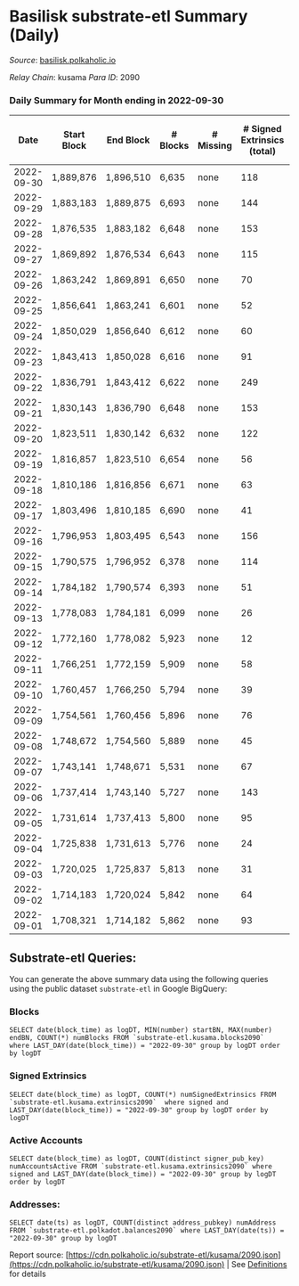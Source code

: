 # Basilisk substrate-etl Summary (Daily)

_Source_: [basilisk.polkaholic.io](https://basilisk.polkaholic.io)

*Relay Chain*: kusama
*Para ID*: 2090



### Daily Summary for Month ending in 2022-09-30


| Date | Start Block | End Block | # Blocks | # Missing | # Signed Extrinsics (total) | # Active Accounts | # Addresses with Balances | # Events | # Transfers | # XCM Transfers In | # XCM Transfers Out |
| ---- | ----------- | --------- | -------- | --------- | --------------------------- | ----------------- | ------------------------- | -------- | ----------- | ------------------ | ------------------- |
| 2022-09-30 | 1,889,876 | 1,896,510 | 6,635 | none  | 118 | 30 | 16,395 | 21,154 | 36 ($1,316.58) | 3 ($717.21) | 4 ($0.95) |
| 2022-09-29 | 1,883,183 | 1,889,875 | 6,693 | none  | 144 | 45 |  | 21,465 | 84 ($3,287.02) | 12 ($887.96) | 5  |
| 2022-09-28 | 1,876,535 | 1,883,182 | 6,648 | none  | 153 | 47 |  | 21,480 | 193 ($30,337.34) | 33 ($7,231.58) | 19 ($949.50) |
| 2022-09-27 | 1,869,892 | 1,876,534 | 6,643 | none  | 115 | 32 |  | 21,110 | 160 ($21,792.06) | 26 ($7,837.95) | 15 ($1,041.92) |
| 2022-09-26 | 1,863,242 | 1,869,891 | 6,650 | none  | 70 | 27 |  | 20,631 | 88 ($10,277.53) | 10 ($1,252.88) | 11 ($678.89) |
| 2022-09-25 | 1,856,641 | 1,863,241 | 6,601 | none  | 52 | 20 |  | 20,274 | 53 ($2,537.84) | 9 ($899.42) | 6  |
| 2022-09-24 | 1,850,029 | 1,856,640 | 6,612 | none  | 60 | 34 |  | 20,399 | 70 ($3,261.21) | 8 ($1,631.11) | 6 ($1.67) |
| 2022-09-23 | 1,843,413 | 1,850,028 | 6,616 | none  | 91 | 26 |  | 20,740 | 121 ($17,014.08) | 18 ($5,233.55) | 12 ($623.19) |
| 2022-09-22 | 1,836,791 | 1,843,412 | 6,622 | none  | 249 | 54 |  | 22,441 | 371 ($82,536.97) | 55 ($26,797.14) | 33 ($2,416.14) |
| 2022-09-21 | 1,830,143 | 1,836,790 | 6,648 | none  | 153 | 34 |  | 21,498 | 210 ($39,993.41) | 35 ($11,740.56) | 20 ($951.21) |
| 2022-09-20 | 1,823,511 | 1,830,142 | 6,632 | none  | 122 | 29 |  | 21,068 | 164 ($22,039.65) | 24 ($5,059.31) | 23 ($2,776.76) |
| 2022-09-19 | 1,816,857 | 1,823,510 | 6,654 | none  | 56 | 24 | 16,371 | 20,567 | 82 ($2,315.57) | 16 ($1,210.41) | 12 ($316.75) |
| 2022-09-18 | 1,810,186 | 1,816,856 | 6,671 | none  | 63 | 27 | 16,369 | 20,638 | 68 ($4,046.54) | 13 ($2,319.88) | 14 ($13.16) |
| 2022-09-17 | 1,803,496 | 1,810,185 | 6,690 | none  | 41 | 17 | 16,368 | 20,446 | 53 ($1,458.17) | 6 ($265.15) | 5 ($237.45) |
| 2022-09-16 | 1,796,953 | 1,803,495 | 6,543 | none  | 156 | 44 | 16,367 | 21,155 | 223 ($13,399.98) | 25 ($15,447.97) | 14 ($433.04) |
| 2022-09-15 | 1,790,575 | 1,796,952 | 6,378 | none  | 114 | 42 | 16,362 | 20,213 | 139 ($13,870.40) | 22 ($8,018.64) | 8 ($162.97) |
| 2022-09-14 | 1,784,182 | 1,790,574 | 6,393 | none  | 51 | 27 | 16,360 | 19,592 | 33 ($849.36) | 3 ($152.42) | 2 ($2.10) |
| 2022-09-13 | 1,778,083 | 1,784,181 | 6,099 | none  | 26 | 9 | 16,360 | 18,577 | 32 ($1,916.40) | 7 ($1,066.11) | 7 ($158.02) |
| 2022-09-12 | 1,772,160 | 1,778,082 | 5,923 | none  | 12 | 10 | 16,360 | 17,888 | 17 ($197.21) | 3 ($189.19) | 1 ($48.68) |
| 2022-09-11 | 1,766,251 | 1,772,159 | 5,909 | none  | 58 | 30 |  | 18,151 | 46 ($562.72) | 2 ($59.31) | 1 ($48.83) |
| 2022-09-10 | 1,760,457 | 1,766,250 | 5,794 | none  | 39 | 25 |  | 17,644 | 25 ($66.29) | 2 ($104.68) |   |
| 2022-09-09 | 1,754,561 | 1,760,456 | 5,896 | none  | 76 | 25 |  | 18,463 | 108 ($1,078.02) | 17 ($685.14) | 14 ($680.83) |
| 2022-09-08 | 1,748,672 | 1,754,560 | 5,889 | none  | 45 | 23 | 16,360 | 18,098 | 56 ($4,508.51) | 7 ($3,380.23) | 4 ($48.22) |
| 2022-09-07 | 1,743,141 | 1,748,671 | 5,531 | none  | 67 | 34 | 16,359 | 17,181 | 81 ($1,063.63) | 7 ($565.64) | 5 ($144.93) |
| 2022-09-06 | 1,737,414 | 1,743,140 | 5,727 | none  | 143 | 34 | 16,359 | 18,657 | 241 ($11,122.09) | 15 ($3,820.79) | 13 ($192.81) |
| 2022-09-05 | 1,731,614 | 1,737,413 | 5,800 | none  | 95 | 46 | 16,332 | 18,151 | 80 ($1,476.63) | 5 ($2,671.96) | 5 ($97.17) |
| 2022-09-04 | 1,725,838 | 1,731,613 | 5,776 | none  | 24 | 18 | 16,331 | 17,612 | 28 ($292.88) | 11 ($288.91) | 6 ($292.87) |
| 2022-09-03 | 1,720,025 | 1,725,837 | 5,813 | none  | 31 | 16 | 16,330 | 17,690 | 27 ($195.91) | 4 ($199.28) | 2 ($0.02) |
| 2022-09-02 | 1,714,183 | 1,720,024 | 5,842 | none  | 64 | 26 | 16,326 | 18,062 | 65 ($3,098.90) | 9 ($1,740.78) | 6 ($109.91) |
| 2022-09-01 | 1,708,321 | 1,714,182 | 5,862 | none  | 93 | 33 | 16,326 | 18,411 | 112 ($7,801.06) | 13 ($2,450.31) | 6  |

## Substrate-etl Queries:
You can generate the above summary data using the following queries using the public dataset `substrate-etl` in Google BigQuery:


### Blocks
```
SELECT date(block_time) as logDT, MIN(number) startBN, MAX(number) endBN, COUNT(*) numBlocks FROM `substrate-etl.kusama.blocks2090`  where LAST_DAY(date(block_time)) = "2022-09-30" group by logDT order by logDT
```


### Signed Extrinsics
```
SELECT date(block_time) as logDT, COUNT(*) numSignedExtrinsics FROM `substrate-etl.kusama.extrinsics2090`  where signed and LAST_DAY(date(block_time)) = "2022-09-30" group by logDT order by logDT
```


### Active Accounts
```
SELECT date(block_time) as logDT, COUNT(distinct signer_pub_key) numAccountsActive FROM `substrate-etl.kusama.extrinsics2090` where signed and LAST_DAY(date(block_time)) = "2022-09-30" group by logDT order by logDT
```


### Addresses:
```
SELECT date(ts) as logDT, COUNT(distinct address_pubkey) numAddress FROM `substrate-etl.polkadot.balances2090` where LAST_DAY(date(ts)) = "2022-09-30" group by logDT
```



Report source: [https://cdn.polkaholic.io/substrate-etl/kusama/2090.json](https://cdn.polkaholic.io/substrate-etl/kusama/2090.json) | See [Definitions](/DEFINITIONS.md) for details
